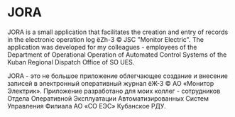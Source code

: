 # JORA
JORA is a small application that facilitates the creation and entry of records in the electronic operation log ёZh-3 © JSC "Monitor Electric". 
The application was developed for my colleagues - employees of the Department of Operational Operation of Automated Control Systems 
of the Kuban Regional Dispatch Office of SO UES.

JORA - это не большое приложение облегчающее создание и внесение записей в электронный оперативный журнал ёЖ-3 © АО «Монитор Электрик». 
Приложение разработано для моих коллег - сотрудников Отдела Оперативной Эксплуатации Автоматизированных Систем Управления 
Филиала АО «СО ЕЭС» Кубанское РДУ.

